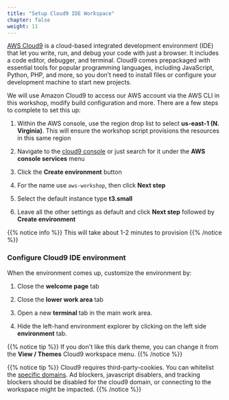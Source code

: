 ```yaml
---
title: "Setup Cloud9 IDE Workspace"
chapter: false
weight: 11
---
```


[AWS Cloud9](https://aws.amazon.com/cloud9/) is a cloud-based integrated development environment (IDE) that let you write, run, and debug your code with just a browser. It includes a code editor, debugger, and terminal. Cloud9 comes prepackaged with essential tools for popular programming languages, including JavaScript, Python, PHP, and more, so you don’t need to install files or configure your development machine to start new projects.

We will use Amazon Cloud9 to access our AWS account via the AWS CLI in this workshop, modify build configuration and more. There are a few steps to complete to set this up:

1. Within the AWS console, use the region drop list to select **us-east-1 (N. Virginia)**.  This will ensure the workshop script provisions the resources in this same region

2. Navigate to the [cloud9 console](https://console.aws.amazon.com/cloud9/home) or just search for it under the **AWS console services** menu

3. Click the **Create environment** button

4. For the name use `aws-workshop`, then click **Next step**

5. Select the default instance type **t3.small**

6. Leave all the other settings as default and click **Next step** followed by **Create environment**


{{% notice info %}}
This will take about 1-2 minutes to provision
{{% /notice %}}

### Configure Cloud9 IDE environment

When the environment comes up, customize the environment by:

1. Close the **welcome page** tab

2. Close the **lower work area** tab

3. Open a new **terminal** tab in the main work area.

4. Hide the left-hand environment explorer by clicking on the left side **environment** tab.

{{% notice tip %}}
If you don't like this dark theme, you can change it from the **View / Themes** Cloud9 workspace menu.
{{% /notice %}}

{{% notice tip %}}
Cloud9 requires third-party-cookies. You can whitelist the [specific domains]( https://docs.aws.amazon.com/cloud9/latest/user-guide/troubleshooting.html#troubleshooting-env-loading). Ad blockers, javascript disablers, and tracking blockers should be disabled for the cloud9 domain, or connecting to the workspace might be impacted.
{{% /notice %}}

<!--uncomment if needed 
Now we will attach the proper role to our Cloud9 EC2 instance and configure a bit more our Cloud9 environment:

{{% notice info %}}
Cloud9 normally manages IAM credentials dynamically. This isn't currently compatible with
the EKS IAM authentication, so we will disable it and rely on the IAM role instead.
{{% /notice %}}

- [Attach the IAM role to your workspace](/30_self_paced/13_iamrole.html)
- [Configure workshop specific requirements](/30_self_paced/14_cloud9_preferences.html)
-->